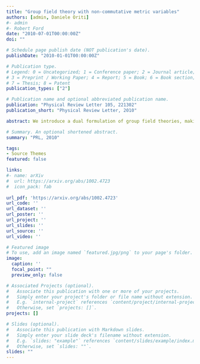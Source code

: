 ```yaml
---
title: "Group field theory with non-commutative metric variables"
authors: [admin, Daniele Oriti]
#- admin
#- Robert Ford
date: "2010-07-01T00:00:00Z"
doi: ""

# Schedule page publish date (NOT publication's date).
publishDate: "2010-01-01T00:00:00Z"

# Publication type.
# Legend: 0 = Uncategorized; 1 = Conference paper; 2 = Journal article;
# 3 = Preprint / Working Paper; 4 = Report; 5 = Book; 6 = Book section;
# 7 = Thesis; 8 = Patent
publication_types: ["2"]

# Publication name and optional abbreviated publication name.
publication: "Physical Review Letter 105, 221302"
publication_short: "Physical Review Letter, 2010"

abstract: We introduce a dual formulation of group field theories, making them a type of non-commutative field theories. In this formulation, the variables of the field are Lie algebra variables with a clear interpretation in terms of simplicial geometry. For Ooguri-type models, the Feynman amplitudes are simplicial path integrals for BF theories. This formulation suggests ways to impose the simplicity constraints involved in BF formulations of 4d gravity directly at the level of the group field theory action. We illustrate this by giving a new GFT definition of the Barrett-Crane model.

# Summary. An optional shortened abstract.
summary: "PRL, 2010"

tags:
- Source Themes
featured: false

links:
#- name: arXiv
#  url: https://arxiv.org/abs/1002.4723
#  icon_pack: fab
  
url_pdf: 'https://arxiv.org/abs/1002.4723'
url_code: ''
url_dataset: ''
url_poster: ''
url_project: ''
url_slides: ''
url_source: ''
url_video: ''

# Featured image
# To use, add an image named `featured.jpg/png` to your page's folder. 
image:
  caption: ''
  focal_point: ""
  preview_only: false

# Associated Projects (optional).
#   Associate this publication with one or more of your projects.
#   Simply enter your project's folder or file name without extension.
#   E.g. `internal-project` references `content/project/internal-project/index.md`.
#   Otherwise, set `projects: []`.
projects: []

# Slides (optional).
#   Associate this publication with Markdown slides.
#   Simply enter your slide deck's filename without extension.
#   E.g. `slides: "example"` references `content/slides/example/index.md`.
#   Otherwise, set `slides: ""`.
slides: ""
---
```

